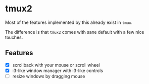 # tmux2

Most of the features implemented by this already exist in `tmux`.

The difference is that `tmux2` comes with sane default with a few nice touches.

## Features
- [x] scrollback with your mouse or scroll wheel
- [x] i3-like window manager with i3-like controls
- [ ] resize windows by dragging mouse
